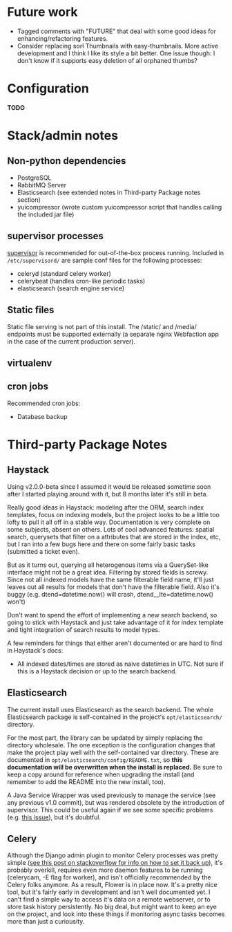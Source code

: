 # Future work #

- Tagged comments with "FUTURE" that deal with some good ideas for enhancing/refactoring features.
- Consider replacing sorl Thumbnails with easy-thumbnails. More active development and I think I like its style a bit better. One issue though: I don't know if it supports easy deletion of all orphaned thumbs?

# Configuration #

**TODO**

# Stack/admin notes #

## Non-python dependencies ##

- PostgreSQL
- RabbitMQ Server
- Elasticsearch (see extended notes in Third-party Package notes section)
- yuicompressor (wrote custom yuicompressor script that handles calling the included jar file)

## supervisor processes ##

[supervisor](http://supervisord.org/configuration.html) is recommended for out-of-the-box process running. Included in `/etc/supervisord/` are sample conf files for the following processes:
- celeryd (standard celery worker)
- celerybeat (handles cron-like periodic tasks)
- elasticsearch (search engine service)

## Static files ##

Static file serving is not part of this install. The /static/ and /media/ endpoints must be supported externally (a separate nginx Webfaction app in the case of the current production server).

## virtualenv ##

## cron jobs ##

Recommended cron jobs:
- Database backup

# Third-party Package Notes #

## Haystack ##

Using v2.0.0-beta since I assumed it would be released sometime soon after I started playing around with it, but 8 months later it's still in beta.

Really good ideas in Haystack: modeling after the ORM, search index templates, focus on indexing models, but the project looks to be a little too lofty to pull it all off in a stable way. Documentation is very complete on some subjects, absent on others. Lots of cool advanced features: spatial search, querysets that filter on a attributes that are stored in the index, etc, but I ran into a few bugs here and there on some fairly basic tasks (submitted a ticket even).

But as it turns out, querying all heterogenous items via a QuerySet-like interface might not be a great idea. Filtering by stored fields is screwy.  Since not all indexed models have the same filterable field name, it'll just leaves out all results for models that don't have the filterable field. Also it's buggy (e.g. dtend=datetime.now() will crash, dtend__lte=datetime.now() won't)

Don't want to spend the effort of implementing a new search backend, so going to stick with Haystack and just take advantage of it for index template and tight integration of search results to model types.

A few reminders for things that either aren't documented or are hard to find in Haystack's docs:
- All indexed dates/times are stored as naive datetimes in UTC. Not sure if this is a Haystack decision or up to the search backend.

## Elasticsearch ##

The current install uses Elasticsearch as the search backend. The whole Elasticsearch package is self-contained in the project's `opt/elasticsearch/` directory.

For the most part, the library can be updated by simply replacing the directory wholesale. The one exception is the configuration changes that make the project play well with the self-contained var directory. These are documented in `opt/elasticsearch/config/README.txt`, so **this documentation will be overwritten when the install is replaced.** Be sure to keep a copy around for reference when upgrading the install (and remember to add the README into the new install, too).

A Java Service Wrapper was used previously to manage the service (see any previous v1.0 commit), but was rendered obsolete by the introduction of supervisor. This could be useful again if we see some specific problems (e.g. [this issue](http://www.elasticsearch.org/tutorials/2011/04/06/too-many-open-files.html)), but it's doubtful.

## Celery ##

Although the Django admin plugin to monitor Celery processes was pretty simple ([see this post on stackoverflow for info on how to set it back up](http://stackoverflow.com/questions/10660202/how-do-i-set-a-backend-for-django-celery-i-set-celery-result-backend-but-it-is)), it's probably overkill, requires even more daemon features to be running (celerycam, -E flag for worker), and isn't officially recommended by the Celery folks anymore. As a result, Flower is in place now. It's a pretty nice tool, but it's fairly early in development and isn't well documented yet. I can't find a simple way to access it's data on a remote webserver, or to store task history persistently. No big deal, but might want to keep an eye on the project, and look into these things if monitoring async tasks becomes more than just a curiousity.
